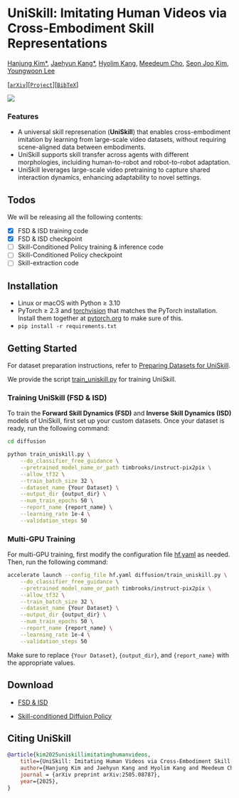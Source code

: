 # UniSkill: Imitating Human Videos via Cross-Embodiment Skill Representations

<!-- ### [Imitating Human Videos via Cross-Embodiment Skill Representations](https://uniskill.github.io)    -->
[Hanjung Kim*](https://kimhanjung.github.io/), [Jaehyun Kang*](https://kang-jaehyun.github.io/), [Hyolim Kang](https://sites.google.com/yonsei.ac.kr/hyolims), [Meedeum Cho](https://chomeed.github.io), [Seon Joo Kim](https://www.ciplab.kr), [Youngwoon Lee](https://youngwoon.github.io/)

[[`arXiv`](https://arxiv.org/abs/2505.08787)][[`Project`](https://kimhanjung.github.io/UniSkill/)][[`BibTeX`](#citing-uniskill)]

![](https://kimhanjung.github.io/images/uniskill.png)

### Features
* A universal skill represenation (**UniSkill**) that enables cross-embodiment imitation by learning from large-scale video datasets, without requiring scene-aligned data between embodiments.
* UniSkill supports skill transfer across agents with different morphologies, incluiding human-to-robot and robot-to-robot adaptation.
* UniSkill leverages large-scale video pretraining to capture shared interaction dynamics, enhancing adaptability to novel settings.

## Todos
We will be releasing all the following contents:
- [x] FSD & ISD training code
- [x] FSD & ISD checkpoint
- [ ] Skill-Conditioned Policy training & inference code
- [ ] Skill-Conditioned Policy checkpoint
- [ ] Skill-extraction code

## Installation

- Linux or macOS with Python ≥ 3.10
- PyTorch ≥ 2.3 and [torchvision](https://github.com/pytorch/vision/) that matches the PyTorch installation.
  Install them together at [pytorch.org](https://pytorch.org) to make sure of this. 
- `pip install -r requirements.txt`

## Getting Started

For dataset preparation instructions, refer to [Preparing Datasets for UniSkill](diffusion/dataset/README.md).

We provide the script [train_uniskill.py](./diffusion/train_uniskill.py) for training UniSkill.

### Training UniSkill (FSD & ISD)

To train the **Forward Skill Dynamics (FSD)** and **Inverse Skill Dynamics (ISD)** models of UniSkill, first set up your custom datasets. Once your dataset is ready, run the following command:

``` bash
cd diffusion

python train_uniskill.py \
    --do_classifier_free_guidance \
    --pretrained_model_name_or_path timbrooks/instruct-pix2pix \
    --allow_tf32 \
    --train_batch_size 32 \
    --dataset_name {Your Dataset} \
    --output_dir {output_dir} \
    --num_train_epochs 50 \
    --report_name {report_name} \
    --learning_rate 1e-4 \
    --validation_steps 50
```

### Multi-GPU Training

For multi-GPU training, first modify the configuration file [hf.yaml](./hf.yaml) as needed. Then, run the following command:

``` bash
accelerate launch --config_file hf.yaml diffusion/train_uniskill.py \
    --do_classifier_free_guidance \
    --pretrained_model_name_or_path timbrooks/instruct-pix2pix \
    --allow_tf32 \
    --train_batch_size 32 \
    --dataset_name {Your Dataset} \
    --output_dir {output_dir} \
    --num_train_epochs 50 \
    --report_name {report_name} \
    --learning_rate 1e-4 \
    --validation_steps 50
```

Make sure to replace `{Your Dataset}`, `{output_dir}`, and `{report_name}` with the appropriate values.

## Download

- [FSD & ISD](https://huggingface.co/HanjungKim/UniSkill)

- [Skill-conditioned Diffuion Policy](https://github.com/kimhanjung)

## <a name="CitingUniSkill"></a>Citing UniSkill

```BibTeX
@article{kim2025uniskillimitatinghumanvideos,
    title={UniSkill: Imitating Human Videos via Cross-Embodiment Skill Representations},
    author={Hanjung Kim and Jaehyun Kang and Hyolim Kang and Meedeum Cho and Seon Joo Kim and Youngwoon Lee},
    journal = {arXiv preprint arXiv:2505.08787},
    year={2025},
} 
```